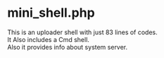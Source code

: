 # mini_shell.php
This is an uploader shell with just 83 lines of codes.<br>
It Also includes a Cmd shell.<br> Also it provides info about 
system server.

